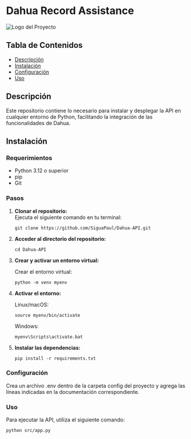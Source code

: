 # Dahua Record Assistance

![Logo del Proyecto](https://fastapi.tiangolo.com/img/logo-margin/logo-teal.png)

## Tabla de Contenidos
- [Descripción](#descripción)
- [Instalación](#instalación)
- [Configuración](#configuración)
- [Uso](#uso)

## Descripción
Este repositorio contiene lo necesario para instalar y desplegar la API en cualquier entorno de Python, facilitando la integración de las funcionalidades de Dahua.

## Instalación

### Requerimientos
- Python 3.12 o superior
- pip
- Git

### Pasos

1. **Clonar el repositorio:**  
   Ejecuta el siguiente comando en tu terminal:

    `git clone https://github.com/SiguaPaul/Dahua-API.git`

2. **Acceder al directorio del repositorio:**

    `cd Dahua-API`

3. **Crear y activar un entorno virtual:**

    Crear el entorno virtual:

    `python -m venv myenv`

4. **Activar el entorno:**

    Linux/macOS:

    `source myenv/bin/activate`

    Windows:

    `myenv\Scripts\activate.bat`

5. **Instalar las dependencias:**

    `pip install -r requirements.txt`

### Configuración
Crea un archivo .env dentro de la carpeta config del proyecto y agrega las líneas indicadas en la documentación correspondiente.

### Uso
    
Para ejecutar la API, utiliza el siguiente comando:
    
`python src/app.py`